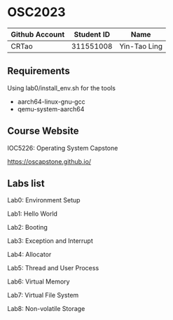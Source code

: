 # OSC2023

| Github Account | Student ID | Name         |
|----------------|------------|--------------|
| CRTao          | 311551008  | Yin-Tao Ling |

## Requirements

Using lab0/install_env.sh for the tools

* aarch64-linux-gnu-gcc
* qemu-system-aarch64

## Course Website

IOC5226: Operating System Capstone

https://oscapstone.github.io/

## Labs list

Lab0: Environment Setup

Lab1: Hello World

Lab2: Booting

Lab3: Exception and Interrupt

Lab4: Allocator

Lab5: Thread and User Process

Lab6: Virtual Memory

Lab7: Virtual File System

Lab8: Non-volatile Storage

